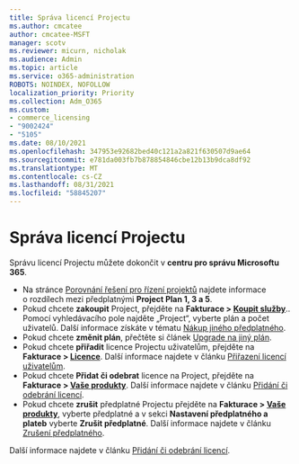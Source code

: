 ```yaml
---
title: Správa licencí Projectu
ms.author: cmcatee
author: cmcatee-MSFT
manager: scotv
ms.reviewer: micurn, nicholak
ms.audience: Admin
ms.topic: article
ms.service: o365-administration
ROBOTS: NOINDEX, NOFOLLOW
localization_priority: Priority
ms.collection: Adm_O365
ms.custom:
- commerce_licensing
- "9002424"
- "5105"
ms.date: 08/10/2021
ms.openlocfilehash: 347953e92682bed40c121a2a821f630507d9ae64
ms.sourcegitcommit: e781da003fb7b878854846cbe12b13b9dca8df92
ms.translationtype: MT
ms.contentlocale: cs-CZ
ms.lasthandoff: 08/31/2021
ms.locfileid: "58845207"
---
```

# <a name="project-license-management"></a>Správa licencí Projectu

Správu licencí Projectu můžete dokončit v **centru pro správu Microsoftu 365**.

- Na stránce [Porovnání řešení pro řízení projektů](https://www.microsoft.com/microsoft-365/project/compare-microsoft-project-management-software) najdete informace o rozdílech mezi předplatnými **Project Plan 1, 3 a 5**.
- Pokud chcete **zakoupit** Project, přejděte na **Fakturace > [Koupit služby](https://go.microsoft.com/fwlink/p/?linkid=868433)**.. Pomocí vyhledávacího pole najděte „Project“, vyberte plán a počet uživatelů. Další informace získáte v tématu [Nákup jiného předplatného](https://docs.microsoft.com/microsoft-365/commerce/try-or-buy-microsoft-365#buy-a-different-subscription).
- Pokud chcete **změnit plán**, přečtěte si článek [Upgrade na jiný plán](https://docs.microsoft.com/microsoft-365/commerce/subscriptions/upgrade-to-different-plan).
- Pokud chcete **přiřadit** licence Projectu uživatelům, přejděte na **Fakturace > [Licence](https://go.microsoft.com/fwlink/p/?linkid=842264)**. Další informace najdete v článku [Přiřazení licencí uživatelům](https://docs.microsoft.com/microsoft-365/admin/manage/assign-licenses-to-users).
- Pokud chcete **Přidat či odebrat** licence na Project, přejděte na **Fakturace > [Vaše produkty](https://go.microsoft.com/fwlink/p/?linkid=842054)**. Další informace najdete v článku [Přidání či odebrání licencí](https://docs.microsoft.com/microsoft-365/commerce/licenses/buy-licenses#add-or-remove-licenses-for-your-business-subscription).
- Pokud chcete **zrušit** předplatné Projectu přejděte na **Fakturace > [Vaše produkty](https://go.microsoft.com/fwlink/p/?linkid=842054)**, vyberte předplatné a v sekci **Nastavení předplatného a plateb** vyberte **Zrušit předplatné**. Další informace najdete v článku [Zrušení předplatného](https://docs.microsoft.com/microsoft-365/commerce/subscriptions/cancel-your-subscription).

Další informace najdete v článku [Přidání či odebrání licencí](https://docs.microsoft.com/microsoft-365/commerce/licenses/buy-licenses).